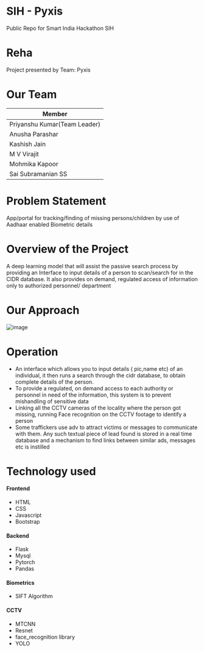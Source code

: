 # SIH - Pyxis

Public Repo for Smart India Hackathon SIH

# Reha
Project presented by Team: Pyxis

# Our Team

|Member                      |     
|------------------|
|Priyanshu Kumar(Team Leader)  |              
|Anusha Parashar   |              
|Kashish Jain      |              
|M V Virajit       |              
|Mohmika Kapoor    |              
|Sai Subramanian SS|              

# Problem Statement
App/portal for tracking/finding of missing persons/children by use of Aadhaar enabled Biometric details

# Overview of the Project
A deep learning model that will assist the passive search process by providing an Interface to input details of a person to scan/search for in the CIDR database. It also provides on demand, regulated access of information only to authorized personnel/ department

# Our Approach
![image](https://user-images.githubusercontent.com/96635875/186846213-50c5c9e3-1067-40cd-8c3a-d14a4db41279.png)

# Operation

* An interface which allows you to input details ( pic,name etc) of an individual, it then runs a search through the cidr database, to obtain complete details of the person. 
* To provide a regulated, on demand access to each authority or personnel in need of the information, this system is to prevent mishandling of sensitive data
* Linking all the CCTV cameras of the locality where the person got missing, running Face recognition on the CCTV footage to  identify a person
* Some traffickers use adv to attract victims or messages to communicate with them. Any such textual piece of lead found is stored in a real time database and a mechanism to find links between similar ads, messages etc is instilled 

# Technology used

#### Frontend ####
* HTML
* CSS
* Javascript
* Bootstrap

#### Backend  ####
* Flask
* Mysql
* Pytorch
* Pandas

#### Biometrics   ####
* SIFT Algorithm

#### CCTV    ####
* MTCNN
* Resnet
* face_recognition library
* YOLO






